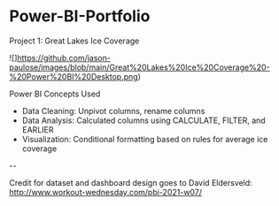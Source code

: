 # Power-BI-Portfolio

Project 1: Great Lakes Ice Coverage

![]https://github.com/jason-paulose/images/blob/main/Great%20Lakes%20Ice%20Coverage%20-%20Power%20BI%20Desktop.png)

Power BI Concepts Used
- Data Cleaning: Unpivot columns, rename columns
- Data Analysis: Calculated columns using CALCULATE, FILTER, and EARLIER
- Visualization: Conditional formatting based on rules for average ice coverage

--

Credit for dataset and dashboard design goes to David Eldersveld: http://www.workout-wednesday.com/pbi-2021-w07/
